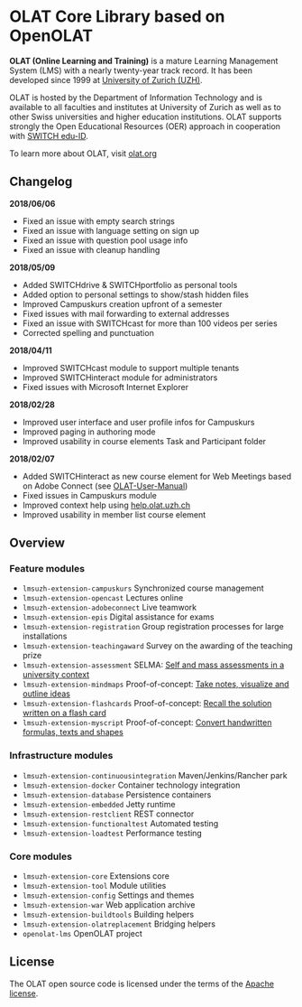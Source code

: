 # OLAT Core Library based on OpenOLAT

**OLAT (Online Learning and Training)** is a mature Learning Management System (LMS) with a nearly twenty-year track record. It has been developed since 1999 at [University of Zurich (UZH)](https://www.uzh.ch).

OLAT is hosted by the Department of Information Technology and is available to all faculties and institutes at University of Zurich as well as to other Swiss universities and higher education institutions. OLAT supports strongly the Open Educational Resources (OER) approach in cooperation with [SWITCH edu-ID](https://www.switch.ch/edu-id/).

To learn more about OLAT, visit [olat.org](https://olat.org)

## Changelog

**2018/06/06**
* Fixed an issue with empty search strings
* Fixed an issue with language setting on sign up
* Fixed an issue with question pool usage info
* Fixed an issue with cleanup handling

**2018/05/09**
* Added SWITCHdrive & SWITCHportfolio as personal tools
* Added option to personal settings to show/stash hidden files
* Improved Campuskurs creation upfront of a semester
* Fixed issues with mail forwarding to external addresses
* Fixed an issue with SWITCHcast for more than 100 videos per series
* Corrected spelling and punctuation

**2018/04/11**
* Improved SWITCHcast module to support multiple tenants
* Improved SWITCHinteract module for administrators
* Fixed issues with Microsoft Internet Explorer

**2018/02/28**
* Improved user interface and user profile infos for Campuskurs
* Improved paging in authoring mode
* Improved usability in course elements Task and Participant folder

**2018/02/07**
* Added SWITCHinteract as new course element for Web Meetings based on Adobe Connect (see [OLAT-User-Manual](https://help.olat.uzh.ch/display/OO114EN/Communication+and+collaboration#Communicationandcollaboration-Createmeetings))
* Fixed issues in Campuskurs module
* Improved context help using [help.olat.uzh.ch](https://help.olat.uzh.ch)
* Improved usability in member list course element

## Overview

### Feature modules

* ``lmsuzh-extension-campuskurs`` Synchronized course management
* ``lmsuzh-extension-opencast`` Lectures online
* ``lmsuzh-extension-adobeconnect`` Live teamwork
* ``lmsuzh-extension-epis`` Digital assistance for exams
* ``lmsuzh-extension-registration`` Group registration processes for large installations
* ``lmsuzh-extension-teachingaward`` Survey on the awarding of the teaching prize
* ``lmsuzh-extension-assessment`` SELMA: [Self and mass assessments in a university context](http://olat.systems/whitepaper)
* ``lmsuzh-extension-mindmaps`` Proof-of-concept: [Take notes, visualize and outline ideas](http://olat.systems/mindmaps)
* ``lmsuzh-extension-flashcards`` Proof-of-concept: [Recall the solution written on a flash card](http://olat.systems/flashcards)
* ``lmsuzh-extension-myscript`` Proof-of-concept: [Convert handwritten formulas, texts and shapes](http://olat.systems/handwriting)

### Infrastructure modules

* ``lmsuzh-extension-continuousintegration`` Maven/Jenkins/Rancher park
* ``lmsuzh-extension-docker`` Container technology integration
* ``lmsuzh-extension-database`` Persistence containers
* ``lmsuzh-extension-embedded`` Jetty runtime
* ``lmsuzh-extension-restclient`` REST connector
* ``lmsuzh-extension-functionaltest`` Automated testing
* ``lmsuzh-extension-loadtest`` Performance testing

### Core modules

* ``lmsuzh-extension-core`` Extensions core
* ``lmsuzh-extension-tool`` Module utilities
* ``lmsuzh-extension-config`` Settings and themes
* ``lmsuzh-extension-war`` Web application archive
* ``lmsuzh-extension-buildtools`` Building helpers
* ``lmsuzh-extension-olatreplacement`` Bridging helpers
* ``openolat-lms`` OpenOLAT project

## License

The OLAT open source code is licensed under the terms of the [Apache license](http://www.apache.org/licenses/LICENSE-2.0).
